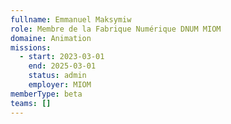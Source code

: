 ```yaml
---
fullname: Emmanuel Maksymiw
role: Membre de la Fabrique Numérique DNUM MIOM
domaine: Animation
missions:
  - start: 2023-03-01
    end: 2025-03-01
    status: admin
    employer: MIOM
memberType: beta
teams: []
---
```


